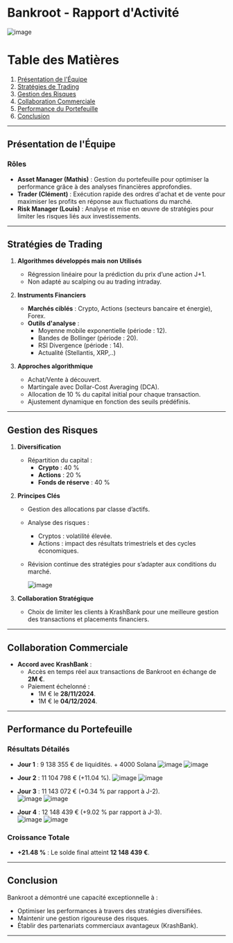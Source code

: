 # Bankroot - Rapport d'Activité 

 ![image](https://github.com/user-attachments/assets/8e1109ca-7f4b-49df-bce1-f02f220003f3)


# Table des Matières

1. [Présentation de l'Équipe](#présentation-de-léquipe)  
2. [Stratégies de Trading](#stratégies-de-trading)  
3. [Gestion des Risques](#gestion-des-risques)  
4. [Collaboration Commerciale](#collaboration-commerciale)  
5. [Performance du Portefeuille](#performance-du-portefeuille)  
6. [Conclusion](#conclusion)  

---

## Présentation de l'Équipe  

### Rôles  
- **Asset Manager (Mathis)** : Gestion du portefeuille pour optimiser la performance grâce à des analyses financières approfondies.  
- **Trader (Clément)** : Exécution rapide des ordres d'achat et de vente pour maximiser les profits en réponse aux fluctuations du marché.  
- **Risk Manager (Louis)** : Analyse et mise en œuvre de stratégies pour limiter les risques liés aux investissements.  

---

## Stratégies de Trading  

1. **Algorithmes développés mais non Utilisés**  
   - Régression linéaire pour la prédiction du prix d’une action J+1.  
   - Non adapté au scalping ou au trading intraday.  

2. **Instruments Financiers**  
   - **Marchés ciblés** : Crypto, Actions (secteurs bancaire et énergie), Forex.  
   - **Outils d'analyse** :  
     - Moyenne mobile exponentielle (période : 12).  
     - Bandes de Bollinger (période : 20).  
     - RSI Divergence (période : 14).
     - Actualité (Stellantis, XRP,..)

3. **Approches algorithmique**  
   - Achat/Vente à découvert.  
   - Martingale avec Dollar-Cost Averaging (DCA).  
   - Allocation de 10 % du capital initial pour chaque transaction.  
   - Ajustement dynamique en fonction des seuils prédéfinis.  

---

## Gestion des Risques  

1. **Diversification**  
   - Répartition du capital :  
     - **Crypto** : 40 %  
     - **Actions** : 20 %  
     - **Fonds de réserve** : 40 %  

2. **Principes Clés**  
   - Gestion des allocations par classe d’actifs.  
   - Analyse des risques :  
     - Cryptos : volatilité élevée.  
     - Actions : impact des résultats trimestriels et des cycles économiques.  
   - Révision continue des stratégies pour s’adapter aux conditions du marché.
  
     ![image](https://github.com/user-attachments/assets/a8ea6f88-5dce-4b03-862f-357c53cf37f9)


3. **Collaboration Stratégique**  
   - Choix de limiter les clients à KrashBank pour une meilleure gestion des transactions et placements financiers.  

---

## Collaboration Commerciale  

- **Accord avec KrashBank** :  
  - Accès en temps réel aux transactions de Bankroot en échange de **2M €**.  
  - Paiement échelonné :  
    - 1M € le **28/11/2024**.  
    - 1M € le **04/12/2024**.  

---

## Performance du Portefeuille  

### Résultats Détailés  
- **Jour 1** : 9 138 355 € de liquidités. + 4000 Solana
  ![image](https://github.com/user-attachments/assets/217f2064-7bf0-41f0-88c0-f9f982210e1a)
  ![image](https://github.com/user-attachments/assets/610d61bc-2db8-4925-9cfa-9675bcaebc24)

- **Jour 2** : 11 104 798 € (+11.04 %).
  ![image](https://github.com/user-attachments/assets/92cbe3d2-cbb6-4bf6-8759-68a1fc155e85)
  ![image](https://github.com/user-attachments/assets/8e89f6e9-4aad-4b1e-9308-eec7568af48b)

- **Jour 3** : 11 143 072 € (+0.34 % par rapport à J-2).                                  
  ![image](https://github.com/user-attachments/assets/67321a9d-8925-4a84-bb03-fab48f082e60)
  ![image](https://github.com/user-attachments/assets/12892b47-bc83-4f09-84e9-4f7f5a7d0e54)

- **Jour 4** : 12 148 439 € (+9.02 % par rapport à J-3).  
  ![image](https://github.com/user-attachments/assets/4744f2ec-b135-47b7-9e99-6bd72c50a341)
  ![image](https://github.com/user-attachments/assets/112c6cc1-aef5-4302-847d-d64f81c3d551)


### Croissance Totale  
- **+21.48 %** : Le solde final atteint **12 148 439 €**.  

---

## Conclusion  

Bankroot a démontré une capacité exceptionnelle à :  
- Optimiser les performances à travers des stratégies diversifiées.  
- Maintenir une gestion rigoureuse des risques.  
- Établir des partenariats commerciaux avantageux (KrashBank).  

---

